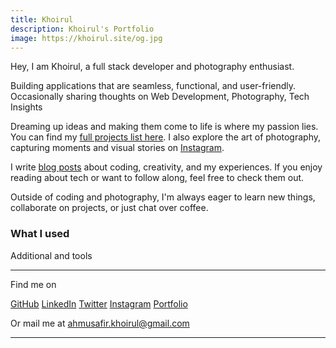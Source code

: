 ```yaml
---
title: Khoirul
description: Khoirul's Portfolio
image: https://khoirul.site/og.jpg
---
```


Hey, I am Khoirul, a full stack developer and photography enthusiast.

Building applications that are seamless, functional, and user-friendly.<br>
Occasionally sharing thoughts on Web Development, Photography, Tech Insights

Dreaming up ideas and making them come to life is where my passion lies. You can find my [full projects list here](/projects). I also explore the art of photography, capturing moments and visual stories on [Instagram](https://www.instagram.com/khoe__rul).

I write [blog posts](/blog) about coding, creativity, and my experiences. If you enjoy reading about tech or want to follow along, feel free to check them out.

Outside of coding and photography, I'm always eager to learn new things, collaborate on projects, or just chat over coffee.

### What I used

<div flex flex-wrap items-center gap-3 text-3xl>
  <i i-logos-php></i>
  <i i-logos-javascript></i>
  <i i-logos-typescript-icon></i>
  <i i-logos-dart></i>
  <i i-logos-flutter></i>
  <i i-logos-laravel></i>
  <i i-logos-express></i>
  <i i-logos-nestjs></i>
  <i i-logos-react></i>
  <i i-logos-nextjs-icon></i>
  <i i-logos-astro-icon></i>
  <i i-logos-bootstrap></i>
  <i i-logos-tailwindcss-icon></i>
  <i i-logos-hono></i>
  <i i-logos-prisma></i>
</div>

Additional and tools

<div flex flex-wrap items-center gap-3 text-3xl>
  <i i-logos-nodejs-icon></i>
  <i i-logos-bun></i>
  <i i-logos-npm></i>
  <i i-logos-vitejs></i>
  <i i-logos-webpack></i>
  <i i-logos-postcss></i>
  <i i-logos-vercel-icon></i>
  <i i-logos-git-icon></i>
  <i i-logos-github-octocat></i>
  <i i-logos-gitlab></i>
  <i i-logos-docker-icon></i>
  <i i-logos-bash-icon></i>
</div>

---

Find me on

<p flex="~ gap-2 wrap" class="mt--2!">
  <a href="https://github.com/masmuss" target="_blank"><span op75 text-xl i-ri-github-line/> GitHub</a>
  <a href="https://linkedin.com/in/masmuss" target="_blank"><span op75 text-xl i-ri-linkedin-box-line/> LinkedIn</a>
  <a href="https://twitter.com/rexbocho" target="_blank"><span op75 text-xl i-ri-twitter-x-line /> Twitter</a>
  <a href="https://instagram.com/khoe__rul" target="_blank"><span op75 text-xl i-ri-instagram-line /> Instagram</a>
  <a href="/projects"><span op75 text-xl i-ri-terminal-box-line /> Portfolio</a>
</p>

Or mail me at <span font-mono>ahmusafir.khoirul@gmail.com</span>

---

